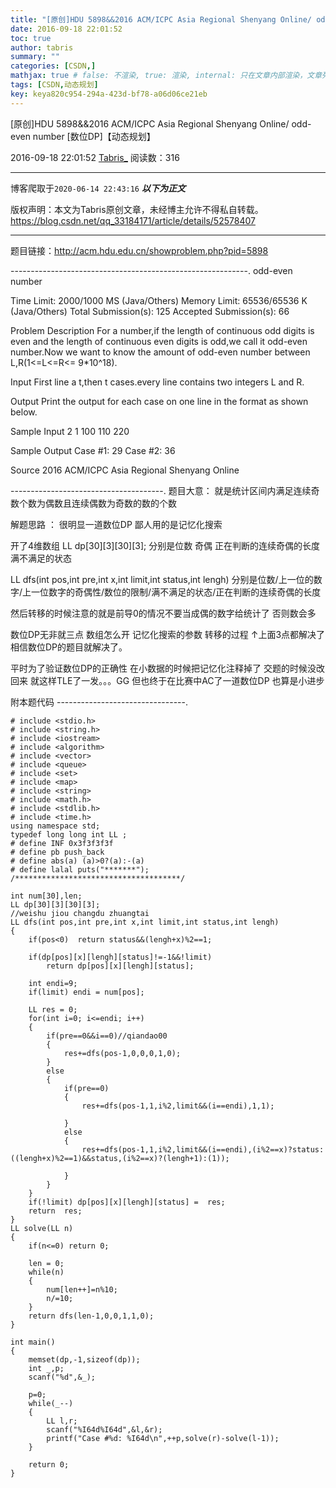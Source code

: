```yaml
---
title: "[原创]HDU 5898&&2016 ACM/ICPC Asia Regional Shenyang Online/ odd-even number  [数位DP]【动态规划】"
date: 2016-09-18 22:01:52
toc: true
author: tabris
summary: ""
categories: [CSDN,]
mathjax: true # false: 不渲染, true: 渲染, internal: 只在文章内部渲染，文章列表中不渲染
tags: [CSDN,动态规划]
key: keya820c954-294a-423d-bf78-a06d06ce21eb
---
```


[原创]HDU 5898&&2016 ACM/ICPC Asia Regional Shenyang Online/ odd-even number  [数位DP]【动态规划】

2016-09-18 22:01:52  [Tabris_](https://me.csdn.net/qq_33184171) 阅读数：316

---

博客爬取于`2020-06-14 22:43:16`
***以下为正文***

版权声明：本文为Tabris原创文章，未经博主允许不得私自转载。
https://blog.csdn.net/qq_33184171/article/details/52578407

<!-- more -->

---

题目链接：http://acm.hdu.edu.cn/showproblem.php?pid=5898

-----------------------------------------------------------.
odd-even number

Time Limit: 2000/1000 MS (Java/Others)    Memory Limit: 65536/65536 K (Java/Others)
Total Submission(s): 125    Accepted Submission(s): 66


Problem Description
For a number,if the length of continuous odd digits is even and the length of continuous even digits is odd,we call it odd-even number.Now we want to know the amount of odd-even number between L,R(1<=L<=R<= 9*10^18).


Input
First line a t,then t cases.every line contains two integers L and R.


Output
Print the output for each case on one line in the format as shown below.


Sample Input
2
1 100
110 220


Sample Output
Case #1: 29
Case #2: 36


Source
2016 ACM/ICPC Asia Regional Shenyang Online

--------------------------------------.
题目大意：
就是统计区间内满足连续奇数个数为偶数且连续偶数为奇数的数的个数

解题思路 ：
很明显一道数位DP
鄙人用的是记忆化搜索

开了4维数组
LL dp[30][3][30][3];
分别是位数 奇偶 正在判断的连续奇偶的长度 满不满足的状态

LL dfs(int pos,int pre,int x,int limit,int status,int lengh)
分别是位数/上一位的数字/上一位数字的奇偶性/数位的限制/满不满足的状态/正在判断的连续奇偶的长度

然后转移的时候注意的就是前导0的情况不要当成偶的数字给统计了 否则数会多

数位DP无非就三点
数组怎么开
记忆化搜索的参数
转移的过程
↑上面3点都解决了 相信数位DP的题目就解决了。

平时为了验证数位DP的正确性 在小数据的时候把记忆化注释掉了  交题的时候没改回来 就这样TLE了一发。。。GG
但也终于在比赛中AC了一道数位DP  也算是小进步

附本题代码
--------------------------------.
```
# include <stdio.h>
# include <string.h>
# include <iostream>
# include <algorithm>
# include <vector>
# include <queue>
# include <set>
# include <map>
# include <string>
# include <math.h>
# include <stdlib.h>
# include <time.h>
using namespace std;
typedef long long int LL ;
# define INF 0x3f3f3f3f
# define pb push_back
# define abs(a) (a)>0?(a):-(a)
# define lalal puts("*******");
/*************************************/

int num[30],len;
LL dp[30][3][30][3];
//weishu jiou changdu zhuangtai
LL dfs(int pos,int pre,int x,int limit,int status,int lengh)
{
    if(pos<0)  return status&&(lengh+x)%2==1;

    if(dp[pos][x][lengh][status]!=-1&&!limit)
        return dp[pos][x][lengh][status];

    int endi=9;
    if(limit) endi = num[pos];

    LL res = 0;
    for(int i=0; i<=endi; i++)
    {
        if(pre==0&&i==0)//qiandao00
        {
            res+=dfs(pos-1,0,0,0,1,0);
        }
        else
        {
            if(pre==0)
            {
                res+=dfs(pos-1,1,i%2,limit&&(i==endi),1,1);

            }
            else
            {
                res+=dfs(pos-1,1,i%2,limit&&(i==endi),(i%2==x)?status:((lengh+x)%2==1)&&status,(i%2==x)?(lengh+1):(1));

            }
        }
    }
    if(!limit) dp[pos][x][lengh][status] =  res;
    return  res;
}
LL solve(LL n)
{
    if(n<=0) return 0;

    len = 0;
    while(n)
    {
        num[len++]=n%10;
        n/=10;
    }
    return dfs(len-1,0,0,1,1,0);
}

int main()
{
    memset(dp,-1,sizeof(dp));
    int _,p;
    scanf("%d",&_);

    p=0;
    while(_--)
    {
        LL l,r;
        scanf("%I64d%I64d",&l,&r);
        printf("Case #%d: %I64d\n",++p,solve(r)-solve(l-1));
    }

    return 0;
}

```
